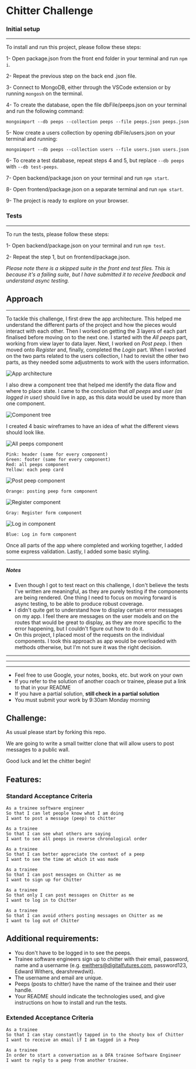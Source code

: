 Chitter Challenge
=================

### Initial setup
-------

To install and run this project, please follow these steps: 

1- Open package.json from the front end folder in your terminal and run `npm i`.

2- Repeat the previous step on the back end .json file.

3- Connect to MongoDB, either through the VSCode extension or by running `mongosh` on the terminal. 

4- To create the database, open the file dbFile/peeps.json on your terminal and run the following command: 
```
mongoimport --db peeps --collection peeps --file peeps.json peeps.json
``` 
5- Now create a users collection by opening dbFile/users.json on your terminal and running:
```
mongoimport --db peeps --collection users --file users.json users.json
``` 
6- To create a test database, repeat steps 4 and 5, but replace `--db peeps` with `--db test-peeps`.

7- Open backend/package.json on your terminal and run `npm start`.

8- Open frontend/package.json on a separate terminal and run `npm start`.

9- The project is ready to explore on your browser. 

### Tests
-------

To run the tests, please follow these steps: 

1- Open backend/package.json on your terminal and run `npm test`.

2- Repeat the step 1, but on frontend/package.json. 

_Please note there is a skipped suite in the front end test files. This is because it's a failing suite, but I have submitted it to receive feedback and understand async testing._


## Approach
---
To tackle this challenge, I first drew the app architecture. This helped me understand the different parts of the project and how the pieces would interact with each other. 
Then I worked on getting the 3 layers of each part finalised before moving on to the next one. I started with the _All peeps_ part, working from view layer to data layer. 
Next, I worked on _Post peep_. 
I then moved onto _Register_ and, finally, completed the _Login_ part. 
When I worked on the two parts related to the users collection, I had to revisit the other two parts, as they needed some adjustments to work with the users information. 

![App architecture](/images/architecture.jpeg)

I also drew a component tree that helped me identify the data flow and where to place state. I came to the conclusion that _all peeps_ and _user (as logged in user)_ should live in app, as this data would be used by more than one component. 

![Component tree](/images/tree.jpeg)

I created 4 basic wireframes to have an idea of what the different views should look like. 

![All peeps component](/images/allPeeps.jpeg)
```
Pink: header (same for every component)
Green: footer (same for every component)
Red: all peeps component
Yellow: each peep card
```
![Post peep component](/images/postPeep.jpeg)
```
Orange: posting peep form component
```
![Register component](/images/register.jpeg)
```
Gray: Register form component
```
![Log in component](/images/loggin.jpeg)
```
Blue: Log in form component
```

Once all parts of the app where completed and working together, I added some express validation. 
Lastly, I added some basic styling. 

---

##### Notes
- Even though I got to test react on this challenge, I don't believe the tests I've written are meaningful, as they are purely testing if the components are being rendered. One thing I need to focus on moving forward is async testing, to be able to produce robust coverage. 
- I didn't quite get to understand how to display certain error messages on my app. I feel there are messages on the user models and on the routes that would be great to display, as they are more specific to the error happening, but I couldn't figure out how to do it. 
- On this project, I placed most of the requests on the individual components. I took this approach as app would be overloaded with methods otherwise, but I'm not sure it was the right decision. 
---
---
---

* Feel free to use Google, your notes, books, etc. but work on your own
* If you refer to the solution of another coach or trainee, please put a link to that in your README
* If you have a partial solution, **still check in a partial solution**
* You must submit your work by 9:30am Monday morning

Challenge:
-------

As usual please start by forking this repo.

We are going to write a small twitter clone that will allow users to post messages to a public wall.

Good luck and let the chitter begin!

Features:
-------

### Standard Acceptance Criteria
```
As a trainee software engineer
So that I can let people know what I am doing  
I want to post a message (peep) to chitter

As a trainee
So that I can see what others are saying  
I want to see all peeps in reverse chronological order

As a trainee
So that I can better appreciate the context of a peep
I want to see the time at which it was made

As a trainee
So that I can post messages on Chitter as me
I want to sign up for Chitter

As a trainee
So that only I can post messages on Chitter as me
I want to log in to Chitter

As a trainee
So that I can avoid others posting messages on Chitter as me
I want to log out of Chitter
```

Additional requirements:
------

* You don't have to be logged in to see the peeps.
* Trainee software engineers sign up to chitter with their email, password, name and a username (e.g. ewithers@digitalfutures.com, password123, Edward Withers, dearshrewdwit).
* The username and email are unique.
* Peeps (posts to chitter) have the name of the trainee and their user handle.
* Your README should indicate the technologies used, and give instructions on how to install and run the tests.

### Extended Acceptance Criteria

```
As a trainee
So that I can stay constantly tapped in to the shouty box of Chitter
I want to receive an email if I am tagged in a Peep

As a trainee
In order to start a conversation as a DFA trainee Software Engineer
I want to reply to a peep from another trainee.
```
